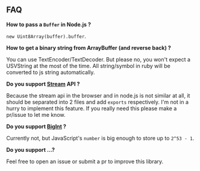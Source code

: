 ## FAQ

**How to pass a `Buffer` in Node.js ?**

`new Uint8Array(buffer).buffer`.

**How to get a binary string from ArrayBuffer (and reverse back) ?**

You can use TextEncoder/TextDecoder. But please no, you won't expect a USVString at the most of the time.
All string/symbol in ruby will be converted to js string automatically.

**Do you support [Stream](https://developer.mozilla.org/en-US/docs/Web/API/ReadableStream) API ?**

Because the stream api in the browser and in node.js is not similar at all, it should be separated into 2 files and add `exports` respectively. I'm not in a hurry to implement this feature. If you really need this please make a pr/issue to let me know.

**Do you support [BigInt](https://developer.mozilla.org/en-US/docs/Web/JavaScript/Reference/Global_Objects/BigInt) ?**

Currently not, but JavaScript's `number` is big enough to store up to `2^53 - 1`.

**Do you support ...?**

Feel free to open an issue or submit a pr to improve this library.
